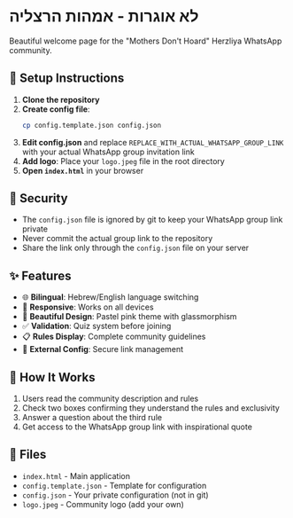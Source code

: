 # לא אוגרות - אמהות הרצליה

Beautiful welcome page for the "Mothers Don't Hoard" Herzliya WhatsApp community.

## 🚀 Setup Instructions

1. **Clone the repository**
2. **Create config file**:
   ```bash
   cp config.template.json config.json
   ```
3. **Edit config.json** and replace `REPLACE_WITH_ACTUAL_WHATSAPP_GROUP_LINK` with your actual WhatsApp group invitation link
4. **Add logo**: Place your `logo.jpeg` file in the root directory
5. **Open `index.html`** in your browser

## 🔐 Security

- The `config.json` file is ignored by git to keep your WhatsApp group link private
- Never commit the actual group link to the repository
- Share the link only through the `config.json` file on your server

## ✨ Features

- 🌐 **Bilingual**: Hebrew/English language switching
- 📱 **Responsive**: Works on all devices
- 🎨 **Beautiful Design**: Pastel pink theme with glassmorphism
- ✅ **Validation**: Quiz system before joining
- 📋 **Rules Display**: Complete community guidelines
- 🔗 **External Config**: Secure link management

## 🎯 How It Works

1. Users read the community description and rules
2. Check two boxes confirming they understand the rules and exclusivity
3. Answer a question about the third rule
4. Get access to the WhatsApp group link with inspirational quote

## 📁 Files

- `index.html` - Main application
- `config.template.json` - Template for configuration
- `config.json` - Your private configuration (not in git)
- `logo.jpeg` - Community logo (add your own)